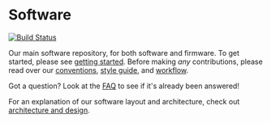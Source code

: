 # Software
[![Build Status](https://travis-ci.org/UBC-Thunderbots/Software.svg?branch=master)](https://travis-ci.org/UBC-Thunderbots/Software)

Our main software repository, for both software and firmware. To get started, please see [getting started](docs/getting-started.md). Before making *any* contributions, please read over our [conventions](docs/conventions.md), [style guide](docs/code-style-guide.md), and [workflow](docs/workflow.md).

Got a question? Look at the [FAQ](docs/faq.md) to see if it's already been answered!

For an explanation of our software layout and architecture, check out [architecture and design](docs/architecture-and-design.md).
